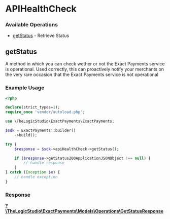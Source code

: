 # APIHealthCheck

### Available Operations

* [getStatus](#getstatus) - Retrieve Status

## getStatus

A method in which you can check wether or not the Exact Payments service is operational.  Used correctly, this can proactively notify your merchants on the very rare occasion that the Exact Payments service is not operational

### Example Usage

```php
<?php

declare(strict_types=1);
require_once 'vendor/autoload.php';

use \TheLogicStudio\ExactPayments\ExactPayments;

$sdk = ExactPayments::builder()
    ->build();

try {
    $response = $sdk->apiHealthCheck->getStatus();

    if ($response->getStatus200ApplicationJSONObject !== null) {
        // handle response
    }
} catch (Exception $e) {
    // handle exception
}
```


### Response

**[?\TheLogicStudio\ExactPayments\Models\Operations\GetStatusResponse](../../models/operations/GetStatusResponse.md)**

